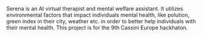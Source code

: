 Serena is an AI virtual therapist and mental welfare assistant. It utilizes environmental factors that impact individuals mental health, like polution, green index in their city, weather etc. in order to better help individuals with their mental health. This project is for the 9th Cassini Europe hackhaton.
